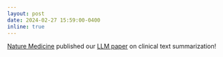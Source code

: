 ```yaml
---
layout: post
date: 2024-02-27 15:59:00-0400
inline: true
---
```


[Nature Medicine](https://www.nature.com/articles/s41591-024-02855-5) published our [LLM paper](https://stanfordmimi.github.io/clin-summ/) on clinical text summarization!